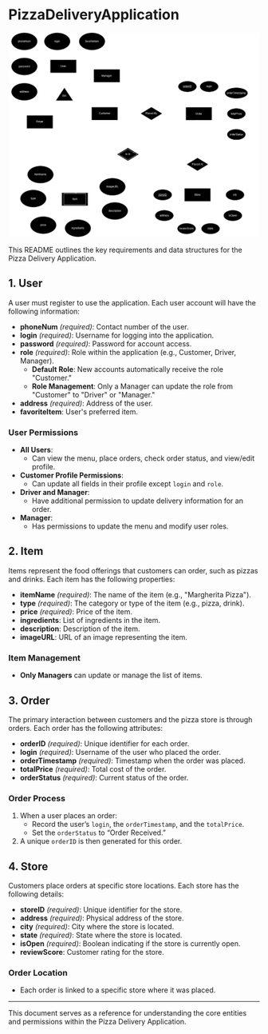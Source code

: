 # PizzaDeliveryApplication

![Alt text](/diagrams/PizzaShop.drawio.png)

This README outlines the key requirements and data structures for the Pizza Delivery Application.

## 1. User

A user must register to use the application. Each user account will have the following information:

- **phoneNum** *(required)*: Contact number of the user.
- **login** *(required)*: Username for logging into the application.
- **password** *(required)*: Password for account access.
- **role** *(required)*: Role within the application (e.g., Customer, Driver, Manager).
  - **Default Role**: New accounts automatically receive the role "Customer."
  - **Role Management**: Only a Manager can update the role from "Customer" to "Driver" or "Manager."
- **address** *(required)*: Address of the user.
- **favoriteItem**: User's preferred item.

### User Permissions
- **All Users**: 
  - Can view the menu, place orders, check order status, and view/edit profile.
- **Customer Profile Permissions**:
  - Can update all fields in their profile except `login` and `role`.
- **Driver and Manager**:
  - Have additional permission to update delivery information for an order.
- **Manager**:
  - Has permissions to update the menu and modify user roles.

## 2. Item

Items represent the food offerings that customers can order, such as pizzas and drinks. Each item has the following properties:

- **itemName** *(required)*: The name of the item (e.g., "Margherita Pizza").
- **type** *(required)*: The category or type of the item (e.g., pizza, drink).
- **price** *(required)*: Price of the item.
- **ingredients**: List of ingredients in the item.
- **description**: Description of the item.
- **imageURL**: URL of an image representing the item.

### Item Management
- **Only Managers** can update or manage the list of items.

## 3. Order

The primary interaction between customers and the pizza store is through orders. Each order has the following attributes:

- **orderID** *(required)*: Unique identifier for each order.
- **login** *(required)*: Username of the user who placed the order.
- **orderTimestamp** *(required)*: Timestamp when the order was placed.
- **totalPrice** *(required)*: Total cost of the order.
- **orderStatus** *(required)*: Current status of the order.

### Order Process
1. When a user places an order:
   - Record the user’s `login`, the `orderTimestamp`, and the `totalPrice`.
   - Set the `orderStatus` to “Order Received.”
2. A unique `orderID` is then generated for this order.

## 4. Store

Customers place orders at specific store locations. Each store has the following details:

- **storeID** *(required)*: Unique identifier for the store.
- **address** *(required)*: Physical address of the store.
- **city** *(required)*: City where the store is located.
- **state** *(required)*: State where the store is located.
- **isOpen** *(required)*: Boolean indicating if the store is currently open.
- **reviewScore**: Customer rating for the store.

### Order Location
- Each order is linked to a specific store where it was placed.

---

This document serves as a reference for understanding the core entities and permissions within the Pizza Delivery Application.
